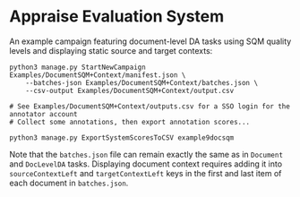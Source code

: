 # Appraise Evaluation System

An example campaign featuring document-level DA tasks using SQM quality levels
and displaying static source and target contexts:

```
python3 manage.py StartNewCampaign Examples/DocumentSQM+Context/manifest.json \
    --batches-json Examples/DocumentSQM+Context/batches.json \
    --csv-output Examples/DocumentSQM+Context/output.csv

# See Examples/DocumentSQM+Context/outputs.csv for a SSO login for the annotator account
# Collect some annotations, then export annotation scores...

python3 manage.py ExportSystemScoresToCSV example9docsqm
```

Note that the `batches.json` file can remain exactly the same as in `Document`
and `DocLevelDA` tasks. Displaying document context requires adding it into
`sourceContextLeft` and `targetContextLeft` keys in the first and last item of
each document in `batches.json`.
